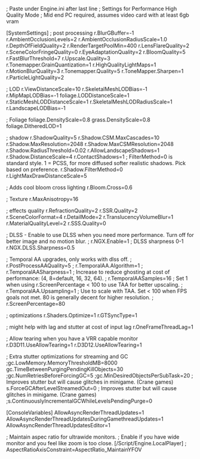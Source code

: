 ; Paste under Engine.ini after last line
; Settings for Performance High Quality Mode
; Mid end PC required, assumes video card with at least 6gb vram

[SystemSettings]
; post processing
r.BlurGBuffer=-1
r.AmbientOcclusionLevels=2
r.AmbientOcclusionRadiusScale=1.0
r.DepthOfFieldQuality=2
r.RenderTargetPoolMin=400
r.LensFlareQuality=2
r.SceneColorFringeQuality=0
r.EyeAdaptationQuality=2
r.BloomQuality=5
r.FastBlurThreshold=7
r.Upscale.Quality=3
r.Tonemapper.GrainQuantization=1
r.HighQualityLightMaps=1
r.MotionBlurQuality=3
r.Tonemapper.Quality=5
r.ToneMapper.Sharpen=1
r.ParticleLightQuality=2

; LOD
r.ViewDistanceScale=10
r.SkeletalMeshLODBias=-1
r.MipMapLODBias=-1
foliage.LODDistanceScale=1
r.StaticMeshLODDistanceScale=1
r.SkeletalMeshLODRadiusScale=1
r.LandscapeLODBias=-1

; Foliage
foliage.DensityScale=0.8
grass.DensityScale=0.8
foliage.DitheredLOD=1

; shadow
r.ShadowQuality=5
r.Shadow.CSM.MaxCascades=10
r.Shadow.MaxResolution=2048
r.Shadow.MaxCSMResolution=2048
r.Shadow.RadiusThreshold=0.02
r.AllowLandscapeShadows=1
r.Shadow.DistanceScale=4
r.ContactShadows=1
; FilterMethod=0 is standard style. 1 = PCSS, for more diffused softer realistic shadows. Pick based on preference.
r.Shadow.FilterMethod=0
r.LightMaxDrawDistanceScale=5

; Adds cool bloom cross lighting
r.Bloom.Cross=0.6

; Texture
r.MaxAnisotropy=16

; effects quality
r.RefractionQuality=2
r.SSR.Quality=2
r.SceneColorFormat=4
r.DetailMode=2
r.TranslucencyVolumeBlur=1
r.MaterialQualityLevel=2
r.SSS.Quality=0

; DLSS - Enable to use DLSS when you need more performance. Turn off for better image and no motion blur.
; r.NGX.Enable=1
; DLSS sharpness 0-1
r.NGX.DLSS.Sharpness=0.5

; Temporal AA upgrades, only works with dlss off.
; r.PostProcessAAQuality=5
; r.TemporalAA.Algorithm=1
; r.TemporalAASharpness=1
; Increase to reduce ghosting at cost of performance: (4, 8=default, 16, 32, 64).
; r.TemporalAASamples=16
; Set 1 when using r.ScreenPercentage < 100 to use TAA for better upscaling.
; r.TemporalAA.Upsampling=1
; Use to scale with TAA. Set < 100 when FPS goals not met. 80 is generally decent for higher resolution.
; r.ScreenPercentage=80

; optimizations
r.Shaders.Optimize=1
r.GTSyncType=1

; might help with lag and stutter at cost of input lag
r.OneFrameThreadLag=1

; Allow tearing when you have a VRR capable monitor
r.D3D11.UseAllowTearing=1
r.D3D12.UseAllowTearing=1

; Extra stutter optimizations for streaming and GC
;gc.LowMemory.MemoryThresholdMB=8000
gc.TimeBetweenPurgingPendingKillObjects=30
;gc.NumRetriesBeforeForcingGC=5
;gc.MinDesiredObjectsPerSubTask=20
; Improves stutter but will cause glitches in minigame. (Crane games)
s.ForceGCAfterLevelStreamedOut=0
; Improves stutter but will cause glitches in minigame. (Crane games)
;s.ContinuouslyIncrementalGCWhileLevelsPendingPurge=0

[ConsoleVariables]
AllowAsyncRenderThreadUpdates=1
AllowAsyncRenderThreadUpdatesDuringGamethreadUpdates=1
AllowAsyncRenderThreadUpdatesEditor=1

; Maintain aspec ratio for ultrawide monitors.
; Enable if you have wide monitor and you feel like zoom is too close.
[/Script/Engine.LocalPlayer]
; AspectRatioAxisConstraint=AspectRatio_MaintainYFOV
